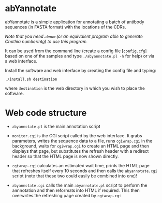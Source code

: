 abYannotate
===========

abYannotate is a simple application for annotating a batch of antibody
sequences (in FASTA format) with the locations of the CDRs.

_Note that you need `abnum` (or an equivalent program able to generate
Chothia numberintg) to use this program._

It can be used from the command line (create a config file
[`config.cfg`] based on one of the samples and type
`./abyannotate.pl -h` for help) or via a web interface.

Install the software and web interface by creating the config file and
typing:
```
./install.sh destination
```
where `destination` is the web directory in which you wish to place
the software.

Web code structure
==================

- `abyannotate.pl` is the main annotation script

- `monitor.cgi` is the CGI script called by the web interface. It
  grabs parameters, writes the sequence data to a file, runs
  `cgiwrap.cgi` in the background, waits for `cgiwrap.cgi` to create an
  HTML page and then displays that page, but substitutes the refresh
  header with a redirect header so that the HTML page is now shown
  directly.

- `cgiwrap.cgi` calculates an estimated wait time, prints the HTML page
  that refreshes itself every 10 seconds and then calls the
  `abyannotate.cgi` script (note that these two could easily be
  combined into one)!

- `abyannotate.cgi` calls the main `abyannotate.pl` script to perform
  the annnotation and then reformats into HTML if required. This then
  overwrites the refreshing page created by `cgiwrap.cgi`

